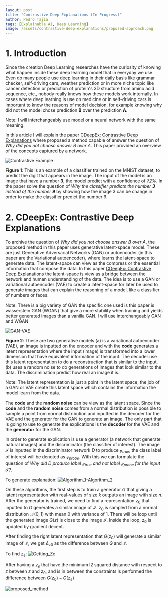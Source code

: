 ```yaml
---
layout: post
title: "Contrastive Deep Explanations (In Progress)"
author: Pedro Tajia
tags: [Explainable AI, Deep Learning]
image: /assets/contrastive-deep-explanations/proposed-approach.png
---
```

<script type="text/javascript" async
     src="https://cdn.jsdelivr.net/npm/mathjax@3/es5/tex-mml-chtml.js">
</script>

# 1. Introduction 

Since the creation Deep Learning researches have the curiosity of knowing what happen inside these deep learning model that in everyday we use. Even do many people use deep learning in their daily basis like grammar checker, self-driving cars, weather prediction or in more niche topic like cancer detection or prediction of protein's 3D structure from amino acid sequence, etc., nobody really knows how these models work internally. In cases where deep learning is use on medicine or in self-driving cars is important to know the reasons of model decision, for example knowing why did not the model chose prediction **B** over the prediction **A**. 

Note: I will interchangeably use model or a neural network with the same meaning.

In this article I will explain the paper [CDeepEx: Contrastive Deep Explanations](https://rlair.cs.ucr.edu/papers/docs/cdeepex.pdf) where proposed a method capable of answer the question of *Why did you not choose answer B over A*. This paper provided an overview of the concepts captured by a network.

![Contrastive Example](/assets/contrastive-deep-explanations/Contrastive_example.svg)

**Figure 1**: This is an example of a classifier trained on the MNIST dataset, to predict the digit that appears in the image. The input of the model is an image that have a number **3**, the model predict with a confidence of *72%*. In the paper solve the question of *Why the classifier predicts the number **3** instead of the number **9*** by showing how the image 3 can be change in order to make the classifier predict the number 9.

# 2. CDeepEx: Contrastive Deep Explanations
To archive the question of *Why did you not choose answer B over A*, the proposed  method in this paper uses generative latent-space model. These are just Generative Adversarial Networks (GAN) or autoencoder (in this paper are the Variational autoencoder), where learns the latent-space to generate data. The latent-space can view as the compress or the essential information that compose the data. In this paper [CDeepEx: Contrastive Deep Explanations](https://rlair.cs.ucr.edu/papers/docs/cdeepex.pdf) the latent-space is view as a bridge between the network and human understanding of the data. The idea is to use a GAN or variational autoencoder (VAE) to create a latent-space for later be used to generate images that can explain the reasoning of a model, like a classifier of numbers or faces. 

Note: There is a big variety of GAN the specific one used is this paper is wasserstein GAN (WGAN) that give a more stability when training and yields better generated images than a vanilla GAN. I will use interchangeably GAN and WGAN

![GAN-VAE](/assets/contrastive-deep-explanations/GAN-VAE.svg)

**Figure 2**: These are two generative models (a) is a variational autoencoder (VAE), an image is inputted on the encoder and with the **code** generates a latent representation where the input (image) is transformed into a lower dimension that have equivalent information of the input. The decoder use this latent representation to do a reconstruction that is similar to the input. (b) uses a random noise to do generations of images that look similar to the data. The discrimination predict how real an image it is.

Note: The latent representation is just a point in the latent space, the job of a GAN or VAE create this latent space which contains the information the model learn from the data.

The **code** and the **random noise** can be view as the latent space. Since the **code** and the **random noise** comes from a normal distribution is possible to sample a point from normal distribution and inputted in the decoder for the VAE and the generator for the GAN to generate an image. The only part that is going to use to generate the explications is the **decoder** for the VAE and the **generator** for the GAN.

In order to generate explication is use a generator (a network that generate natural images) and the discriminator (the classifier of interest). The image $\mathcal{I}$ is inputted in the discriminator network $D$ to produce 
$\mathcal{y}_{true}$, the class label of interest will be denoted as $\mathcal{y}_{probe}$. With this we can formulate the question of *Why did $D$ produce label $\mathcal{y}_{true}$ and not label $\mathcal{y}_{probe}$ for the input $\mathcal{I}$?*.

To generate explanation:
![Algorithm_1-Algorithm_2](/assets/contrastive-deep-explanations/Generate_explanation.png)

On these algorithms, the first step is to train a generator $G$ that giving a latent representation with real-values of size $k$ outputs an image with size $n$. After the generator is trained, we need to find a representation $z_0$ that inputted to $G$ generates a similar image of $\mathcal{I}$. $z_0$ is sampled from a normal distribution $\mathcal{N}(0,1)$ with mean 0 with variance of 1. There will be loop until the generated image $G(z)$ is close to the image $\mathcal{I}$. Inside the loop, $z_0$ is updated by gradient decent. 
<!-- The gradient $\nabla_z$ is calculated $loss$ with respect to $z_0$, the loss can be obtained from l2 distance or binary cross entropy for images. $z_0$ is subtracted by the gradient $\nabla_z$ multiplied by a learning rate $\eta$ to get the new $z_0$.  -->
After finding the right latent representation that $G(z_0)$ will generate a similar image of $\mathcal{I}$, we get $\Delta_{z0}$ as the difference between $G$ and $\mathcal{I}$.

To find $z_e$:
![Getting_Ze](/assets/contrastive-deep-explanations/Getting_Ze.png)

After having a $z_e$ that have the minimum l2 squared distance with respect to $z$ between $z$ and $z_0$, and is in between the constraints is performed the difference between $G(z_0) - G(z_e)$

![proposed_method](/assets/contrastive-deep-explanations/Proposed_approach.svg)






<!-- $\mathcal{I}_{z,z_0}$ = $G(z)+\Delta_{z_0}$ and $llh(f, y)$ is the log-likelihodd of class $y$ for the output $f$. The first constraint  -->





<!-- 1. Learn a function $G$: $\R^{k} \rightarrow \R^{n}$
1. Find a latent representation for input $\mathcal{I}$
   1. **procedure** Learn $\mathcal{z}_0 (G, \mathcal{I}, \eta, loss(.))$
     $z_0 \sim \ni$ -->
   

     


